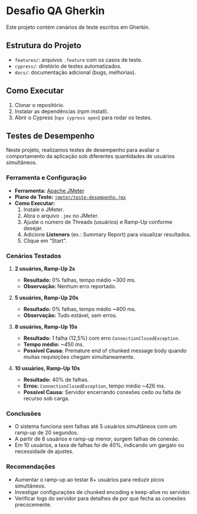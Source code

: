 # Desafio QA Gherkin

Este projeto contém cenários de teste escritos em Gherkin.

## Estrutura do Projeto
- `features/`: arquivos `.feature` com os casos de teste.
- `cypress/`: diretório de testes automatizados.
- `docs/`: documentação adicional (bugs, melhorias).

## Como Executar
1. Clonar o repositório.
2. Instalar as dependências (npm install).
3. Abrir o Cypress (`npx cypress open`) para rodar os testes.


## Testes de Desempenho

Neste projeto, realizamos testes de desempenho para avaliar o comportamento da aplicação sob diferentes quantidades de usuários simultâneos.

### Ferramenta e Configuração
- **Ferramenta:** [Apache JMeter](https://jmeter.apache.org/)
- **Plano de Teste:** [`jmeter/teste-desempenho.jmx`](./jmeter/teste-desempenho.jmx)
- **Como Executar:**
  1. Instale o JMeter.
  2. Abra o arquivo `.jmx` no JMeter.
  3. Ajuste o número de Threads (usuários) e Ramp-Up conforme desejar.
  4. Adicione **Listeners** (ex.: Summary Report) para visualizar resultados.
  5. Clique em “Start”.

### Cenários Testados

1. **2 usuários, Ramp-Up 2s**
   - **Resultado:** 0% falhas, tempo médio ~300 ms.
   - **Observação:** Nenhum erro reportado.

2. **5 usuários, Ramp-Up 20s**
   - **Resultado:** 0% falhas, tempo médio ~400 ms.
   - **Observação:** Tudo estável, sem erros.

3. **8 usuários, Ramp-Up 15s**
   - **Resultado:** 1 falha (12,5%) com erro `ConnectionClosedException`.
   - **Tempo médio:** ~450 ms.
   - **Possível Causa:** Premature end of chunked message body quando muitas requisições chegam simultaneamente.

4. **10 usuários, Ramp-Up 10s**
   - **Resultado:** 40% de falhas.
   - **Erros:** `ConnectionClosedException`, tempo médio ~426 ms.
   - **Possível Causa:** Servidor encerrando conexões cedo ou falta de recurso sob carga.

### Conclusões
- O sistema funciona sem falhas até 5 usuários simultâneos com um ramp-up de 20 segundos.
- A partir de 8 usuários e ramp-up menor, surgem falhas de conexão.
- Em 10 usuários, a taxa de falhas foi de 40%, indicando um gargalo ou necessidade de ajustes.

### Recomendações
- Aumentar o ramp-up ao testar 8+ usuários para reduzir picos simultâneos.
- Investigar configurações de chunked encoding e keep-alive no servidor.
- Verificar logs do servidor para detalhes de por que fecha as conexões precocemente.
